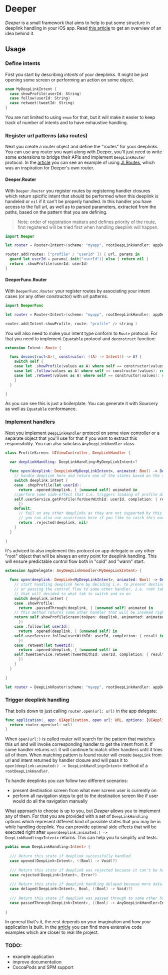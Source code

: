 # Deeper

*Deeper* is a small framework that aims to help to put some structure in deeplink handling in your iOS app. Read [this article](http://ilya.puchka.me/deeplinks-no-brainer/) to get an overview of an idea behind it.

## Usage

### Define intents

First you start by describing *intents* of your deeplinks. It might be just opening some screen or performing an action on some object.

```swift
enum MyDeepLinkIntent {
  case showProfile(userId: String)
  case follow(userId: String)
  case retweet(tweetId: String)
}
```

You are not limited to using `enum` for that, but it will make it easier to keep track of number of intents and to have exhaustive handling.

### Register url patterns (aka routes)

Next you create a router object and define the "routes" for your deeplinks. You can use any router you want along with Deeper, you'll just need to write some extensions to bridge their APIs and implement `DeepLinkRouter` protocol. In the [article](http://ilya.puchka.me/deeplinks-no-brainer/) you can see an example of using [JLRoutes](https://github.com/joeldev/JLRoutes), which was an inspiration for Deeper's own router.

#### Deeper.Router

With `Deeper.Router` you register routes by registering handler closures which return spicific intent that should be performed when this deeplink is handeled or `nil` if it can't be properly handled. In this handler you have access to the full url, as well as to parsed parameters, extracted from the paths, based on the pattern that you are defining.

> Note: order of registration matters and defines priority of the route, first registered will be tried first when handling deeplink will happen.

```swift
import Deeper

let router = Router<Intent>(scheme: "myapp", rootDeepLinkHandler: appDelegate)

router.add(routes: ["profile" / "userId" ]) { url, params in 
  guard let userId = params[.init("userId")] else { return nil }
  return .showProfile(userId: userId)
}
```

#### DeeperFunc.Router

With `DeeperFunc.Router` your register routes by associating your intent cases (or any other constructor) with url patterns.

```swift
import DeeperFunc

let router = Router<Intent>(scheme: "myapp", rootDeepLinkHandler: appDelegate)

router.add(Intent.showProfile, route: "profile" /> string )
```

You will also need to make your intent type conform to `Route` protocol. For that you need to implement `Equatable` protocol and `deconstruct` function:

```swift
extension Intent: Route {

  func deconstruct<A>(_ constructor: ((A) -> Intent)) -> A? {
    switch self {
    case let .showProfile(values as A) where self == constructor(values): return values
    case let .follow(values as A) where self == constructor(values): return values
    case let .retweet(values as A) where self == constructor(values): return values
    }
  } 

}
```

As you can see this is just a boilerplate. You can generate it with Sourcery as well as `Equatable` conformance.


### Implement handlers

Next you implement `DeepLinkHandler` protocol on some view controller or a separate object that you'll use for that if you want to extract this responsibility. You can also subclass `AnyDeepLinkHandler` class.

```swift
class ProfileScreen: UIViewController, DeepLinkHandler {

  var deeplinkHandling: DeepLinkHandling<MyDeepLinkIntent>?
	
  func open(deeplink: DeepLink<MyDeepLinkIntent>, animated: Bool) -> DeepLinkHandling<MyDeepLinkIntent> {
    // handle deeplink here and return one of the states based on the state of the app
    switch deeplink.intent {
    case .shopProfile(let userId):
      return .opened(deeplink, { [unowned self] animated in 
	//perform some side-effect that i.e. triggers loading of profile data
	self.userService.getProfile(forUserWithId: userId, completion: { result in self.updateView(result) })
      })
    default:
      // fail on any other deeplinks as they are not supported by this screen
      // you can also use assertions here if you like to catch this earlier
      return .rejected(deeplink, nil)
    }
  }
  
}
```

It's adviced to also implement this protocol on app delegate or any other "root" object that will be always an entry point for deeplink handling. This will ensure predictable control flow both in "cold" and "warm" start.

```swift
extension AppDelegate: AnyDeepLinkHandler<MyDeepLinkIntent> {

  func open(deeplink: DeepLink<MyDeepLinkIntent>, animated: Bool) -> DeepLinkHandling<MyDeepLinkIntent> {
    // start handling deeplink here by deciding i.e. to present destination screen modally
    // or passing the control flow to some other handler, i.e. root tab bar controller
    // that will decided to what tab to switch and so on
    switch deeplink.intent {
    case .showProfile:
      return .passedThrough(deeplink, { [unowned self] animated in 
	// this method returns some other handler that will be invoked right after this closure returns
	return self.showProfileScreen(toOpen: deeplink, animanted: animated)
      })
    case .follow(let userId):
      return .opened(deeplink, { [unowned self] in
	self.userService.follow(userWithId: userId, completion: { result in self.showUserMessage(result) })
      })
    case .retweet(let tweetId):
      return .opened(deeplink, { [unowned self] in
	self.tweetService.retweet(tweetWithId: userId, completion: { result in self.showUserMessage(result) })
      })
    }
  }
  
}

let router = DeepLinkRouter(scheme: "myapp", rootDeepLinkHandler: appDelegate)
```

### Trigger deeplink handling

That boils down to just calling `router.open(url: url)` in the app delegate:

```swift
func application(_ app: UIApplication, open url: URL, options: [UIApplicationOpenURLOptionsKey : Any] = [:]) -> Bool {
  return router.open(url: url)
}
```

When `open(url:)` is called router will search for the pattern that matches this url and will invoke corresponding handler to get the intent from it. If some handler returns `nil` it will continue to match other handlers until it tries all of them. When matching pattern is found router will create `DeepLink` from url and intent returned by handler closure and will pass it to `open(deeplink:animated:) -> DeepLinkHandling<Intent>` method of a `rootDeepLinkHandler`.

To handle deeplinks you can follow two different scenarios:

- present destination screen from what ever screen user is currently on
- perform all navigation steps to get to the destination screen like if user would do all the navigation manually 

What approach to choose is up to you, but *Deeper* allows you to implement any of them. For that you are provided with a set of `DeepLinkHandling` options which represent different kind of possible states that you may be in while handling deeplink. You can provide optional side effects that will be executed right after `open(deeplink:animated:) -> DeepLinkHandling<Intent>` returns. This can help you to simplify unit tests.

```swift
public enum DeepLinkHandling<Intent> {
    
  /// Return this state if deeplink successfully handled
  case opened(DeepLink<Intent>, ((Bool) -> Void)?)
    
  /// Return this state if deeplink was rejected because it can't be handeled, with optional error
  case rejected(DeepLink<Intent>, Error?)
    
  /// Return this state if deeplink handling delayed because more data is needed
  case delayed(DeepLink<Intent>, Bool, ((Bool) -> Void)?)
    
  /// Return this state if deeplink was passed through to some other handler
  case passedThrough(DeepLink<Intent>, ((Bool) -> AnyDeepLinkHandler<Intent>)?)
    
}

```

In general that's it, the rest depends on your imagination and how your application is built. In the [article](http://ilya.puchka.me/deeplinks-no-brainer/) you can find more extensive code examples which are closer to real life project.

### TODO:

- example application
- improve documentation
- CocoaPods and SPM support
